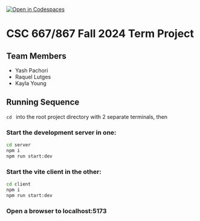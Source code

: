[![Open in Codespaces](https://classroom.github.com/assets/launch-codespace-2972f46106e565e64193e422d61a12cf1da4916b45550586e14ef0a7c637dd04.svg)](https://classroom.github.com/open-in-codespaces?assignment_repo_id=16638499)
# CSC 667/867 Fall 2024 Term Project

## Team Members

- Yash Pachori
- Raquel Lutges
- Kayla Young

## Running Sequence
```cd ``` into the root project directory with 2 separate terminals, then 
 ### Start the development server in one:
   ```bash
   cd server
   npm i
   npm run start:dev
```

### Start the vite client in the other:
   ```bash
   cd client
   npm i
   npm run start:dev
```

### Open a browser to localhost:5173